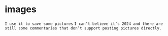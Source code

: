 # images

`I use it to save some pictures`
`I can’t believe it’s 2024 and there are still some commentaries that don’t support posting pictures directly.`
